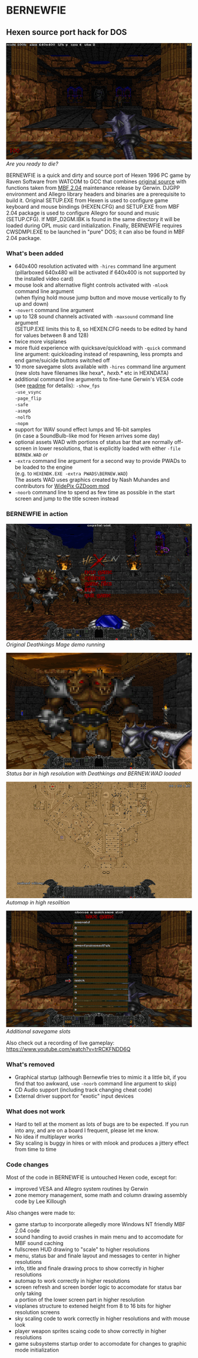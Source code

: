 # BERNEWFIE
## Hexen source port hack for DOS

![BERNEWFIE screenshot](/DOC/hex_000.png)   
_Are you ready to die?_

BERNEWFIE is a quick and dirty and source port of Hexen 1996 PC game by Raven Software from WATCOM to GCC that combines [original source](https://sourceforge.net/projects/heretic/files/) with functions taken from [MBF 2.04](https://archive.org/details/doom-mbf-204) maintenance release by Gerwin. DJGPP environment and Allegro library headers and binaries are a prerequisite to build it. Original SETUP.EXE from Hexen is used to configure game keyboard and mouse bindings (HEXEN.CFG) and SETUP.EXE from MBF 2.04 package is used to configure Allegro for sound and music (SETUP.CFG). If MBF_D2GM.IBK is found in the same directory it will be loaded during OPL music card initialization. Finally, BERNEWFIE requires CWSDMPI.EXE to be launched in "pure" DOS; it can also be found in MBF 2.04 package.

### What's been added
- 640x400 resolution activated with `-hires` command line argument   
  (pillarboxed 640x480 will be activated if 640x400 is not supported by the installed video card)
- mouse look and alternative flight controls activated with `-mlook` command line argument   
  (when flying hold mouse jump button and move mouse vertically to fly up and down)
- `-novert` command line argument
- up to 128 sound channels activated with `-maxsound` command line argument    
  (SETUP.EXE limits this to 8, so HEXEN.CFG needs to be edited by hand for values between 8 and 128)
- twice more visplanes 
- more fluid experience with quicksave/quickload with `-quick` command line argument:
  quickloading instead of respawning, less prompts and end game/suicide buttons switched off
- 10 more savegame slots available with `-hires` command line argument   
  (new slots have filenames like hexa*.*, hexb*.* etc in HEXNDATA)
- additional command line arguments to fine-tune Gerwin's VESA code
  (see [readme](DOC/MBFUP204.TXT) for details):
  `-show_fps`    
  `-use_vsync`    
  `-page_flip`    
  `-safe`    
  `-asmp6`    
  `-nolfb`    
  `-nopm`    
- support for WAV sound effect lumps and 16-bit samples    
  (in case a SoundBulb-like mod for Hexen arrives some day)
- optional assets WAD with portions of status bar that are normally off-screen in lower resolutions,
  that is explicitly loaded with either `-file BERNEW.WAD` _or_
- `-extra` command line argument for a second way to provide PWADs to be loaded to the engine   
  (e.g. to `HEXENDK.EXE -extra PWADS\BERNEW.WAD`)   
  The assets WAD uses graphics created by Nash Muhandes and contributors for 
  [WidePix GZDoom mod](https://doomwiki.org/wiki/WidePix) 
- `-noorb` command line to spend as few time as possible in the start screen 
  and jump to the title screen instead

### BERNEWFIE in action

![Original Deathkings Mage demo running](/DOC/hexendk_007.png)   
_Original Deathkings Mage demo running_

![Status bar in high resolution with Deathkings and BERNEW.WAD loaded](/DOC/hexendk_005.png)   
_Status bar in high resolution with Deathkings and BERNEW.WAD loaded_

![Automap in high resolition](/DOC/hexendk_006.png)   
_Automap in high resolition_

![Additional savegame slots](/DOC/hex_001.png)   
_Additional savegame slots_

Also check out a recording of live gameplay: <https://www.youtube.com/watch?v=trRCKFNDD6Q>

### What's removed
- Graphical startup (although Bernewfie tries to mimic it a little bit, 
  if you find that too awkward, use `-noorb` command line argument to skip)
- CD Audio support (including track changing cheat code)
- External driver support for "exotic" input devices 

### What does not work
- Hard to tell at the moment as lots of bugs are to be expected.
  If you run into any, and are on a board I frequent, please let me know.
- No idea if multiplayer works
- Sky scaling is buggy in hires or with mlook and produces a jittery effect from time to time

### Code changes
Most of the code in BERNEWFIE is untouched Hexen code, except for:
- improved VESA and Allegro system routines by Gerwin
- zone memory management, some math and column drawing assembly code by Lee Killough


Also changes were made to:
- game startup to incorporate allegedly more Windows NT friendly MBF 2.04 code 
- sound handing to avoid crashes in main menu and to accomodate for MBF sound caching
- fullscreen HUD drawing to "scale" to higher resolutions
- menu, status bar and  finale layout and messages to center in higher resolutions
- info, title and finale drawing procs to show correctly in higher resolutions
- automap to work correctly in higher resolutions
- screen refresh and screen border logic to accomodate for status bar only taking  
  a portion of the lower screen part in higher resolution
- visplanes structure to extened height from 8 to 16 bits for higher resolution screens
- sky scaling code to work correctly in higher resolutions and with mouse look
- player weapon sprites scaing code to show correctly in higher resolutions
- game subsystems startup order to accomodate for changes to graphic mode initialization 

